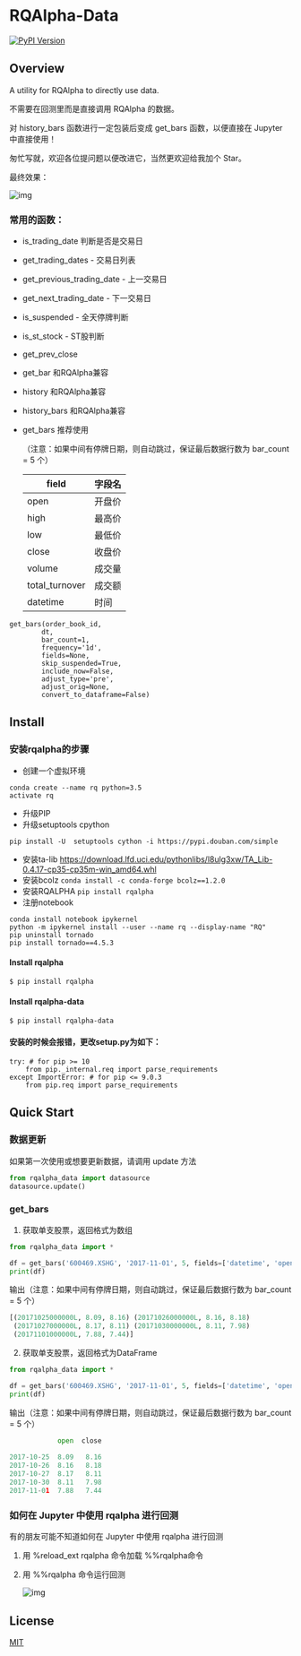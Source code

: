# RQAlpha-Data

[![PyPI Version](https://img.shields.io/pypi/v/rqalpha-data.svg)](https://pypi.python.org/pypi/rqalpha-data)

## Overview
A utility for RQAlpha to directly use data.

不需要在回测里而是直接调用 RQAlpha 的数据。



对 history_bars 函数进行一定包装后变成 get_bars 函数，以便直接在 Jupyter 中直接使用！

匆忙写就，欢迎各位提问题以便改进它，当然更欢迎给我加个 Star。

最终效果：

![img](https://pic3.zhimg.com/50/v2-6cdf9e049c3d738cace34500537008ee.jpg)

### 常用的函数：

* is_trading_date 判断是否是交易日

* get_trading_dates - 交易日列表

* get_previous_trading_date - 上一交易日

* get_next_trading_date - 下一交易日

* is_suspended - 全天停牌判断

* is_st_stock - ST股判断​

* get_prev_close

* get_bar 和RQAlpha兼容

* history 和RQAlpha兼容

* history_bars 和RQAlpha兼容

* get_bars 推荐使用

  （注意：如果中间有停牌日期，则自动跳过，保证最后数据行数为 bar_count = 5 个）

  | field          | 字段名  |
  | -------------- | ---- |
  | open           | 开盘价  |
  | high           | 最高价  |
  | low            | 最低价  |
  | close          | 收盘价  |
  | volume         | 成交量  |
  | total_turnover | 成交额  |
  | datetime       | 时间   |



```
get_bars(order_book_id,
        dt,
        bar_count=1,
        frequency='1d',
        fields=None,
        skip_suspended=True,
        include_now=False,
        adjust_type='pre',
        adjust_orig=None,
        convert_to_dataframe=False)
```

## Install
### 安装rqalpha的步骤
- 创建一个虚拟环境 
```
conda create --name rq python=3.5 
activate rq
```
- 升级PIP
- 升级setuptools cpython
```
pip install -U  setuptools cython -i https://pypi.douban.com/simple
```
- 安装ta-lib https://download.lfd.uci.edu/pythonlibs/l8ulg3xw/TA_Lib-0.4.17-cp35-cp35m-win_amd64.whl
- 安装bcolz 
```conda install -c conda-forge bcolz==1.2.0```
- 安装RQALPHA
```pip install rqalpha```
- 注册notebook
```
conda install notebook ipykernel
python -m ipykernel install --user --name rq --display-name "RQ"
pip uninstall tornado
pip install tornado==4.5.3
```
#### Install rqalpha
```bash
$ pip install rqalpha
```

#### Install rqalpha-data
```bash
$ pip install rqalpha-data
```
#### 安装的时候会报错，更改setup.py为如下：
```
try: # for pip >= 10
    from pip._internal.req import parse_requirements
except ImportError: # for pip <= 9.0.3
    from pip.req import parse_requirements
```

## Quick Start

### 数据更新

如果第一次使用或想要更新数据，请调用 update 方法

```python
from rqalpha_data import datasource
datasource.update()
```

### get_bars

1. 获取单支股票，返回格式为数组

```python
from rqalpha_data import *

df = get_bars('600469.XSHG', '2017-11-01', 5, fields=['datetime', 'open', 'close'])
print(df)
```

输出（注意：如果中间有停牌日期，则自动跳过，保证最后数据行数为 bar_count = 5 个）

```python
[(20171025000000L, 8.09, 8.16) (20171026000000L, 8.16, 8.18)
 (20171027000000L, 8.17, 8.11) (20171030000000L, 8.11, 7.98)
 (20171101000000L, 7.88, 7.44)]
```



2. 获取单支股票，返回格式为DataFrame

```python
from rqalpha_data import *

df = get_bars('600469.XSHG', '2017-11-01', 5, fields=['datetime', 'open', 'close'], convert_to_dataframe=True)
print(df)
```

输出（注意：如果中间有停牌日期，则自动跳过，保证最后数据行数为 bar_count = 5 个）

```python
            open  close
                       
2017-10-25  8.09   8.16
2017-10-26  8.16   8.18
2017-10-27  8.17   8.11
2017-10-30  8.11   7.98
2017-11-01  7.88   7.44
```



### 如何在 Jupyter 中使用 rqalpha 进行回测
有的朋友可能不知道如何在 Jupyter 中使用 rqalpha 进行回测

1. 用 %reload_ext rqalpha 命令加载 %%rqalpha命令

2. 用 %%rqalpha 命令运行回测

   ![img](https://pic1.zhimg.com/50/v2-8ce420194c0627d5eff59913c0b513f0.jpg)

## License

[MIT](https://tldrlegal.com/license/mit-license)

